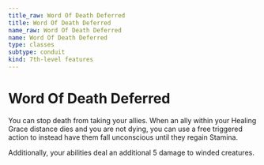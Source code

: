 ```yaml
---
title_raw: Word Of Death Deferred
title: Word Of Death Deferred
name_raw: Word Of Death Deferred
name: Word Of Death Deferred
type: classes
subtype: conduit
kind: 7th-level features
---
```


# Word Of Death Deferred

You can stop death from taking your allies. When an ally within your Healing Grace distance dies and you are not dying, you can use a free triggered action to instead have them fall unconscious until they regain Stamina.

Additionally, your abilities deal an additional 5 damage to winded creatures.
